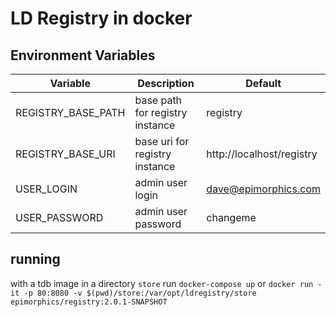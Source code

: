 # LD Registry in docker

## Environment Variables

| Variable | Description | Default |
| --- | --- | --- |
| REGISTRY_BASE_PATH | base path for registry instance | registry |
| REGISTRY_BASE_URI | base uri for registry instance | http://localhost/registry |
| USER_LOGIN | admin user login | dave@epimorphics.com |
| USER_PASSWORD | admin user password | changeme |

## running

with a tdb image in a directory `store` run `docker-compose up` or
`docker run -it -p 80:8080 -v $(pwd)/store:/var/opt/ldregistry/store epimorphics/registry:2.0.1-SNAPSHOT`
